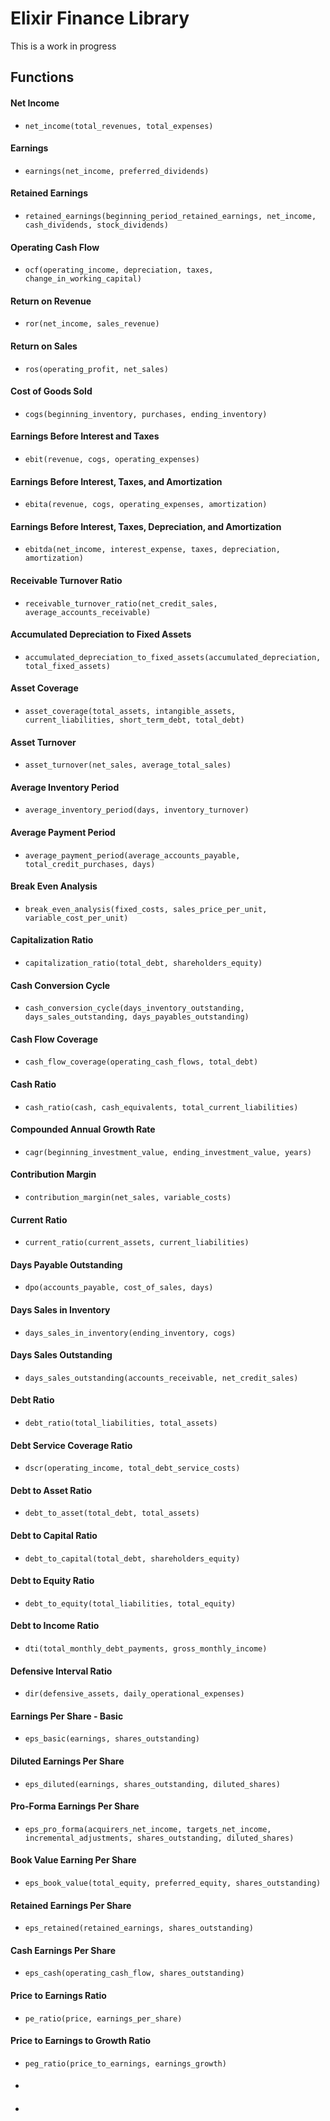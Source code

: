 
# Elixir Finance Library

This is a work in progress

## Functions

#### Net Income
* `net_income(total_revenues, total_expenses)`

#### Earnings
* `earnings(net_income, preferred_dividends)`

#### Retained Earnings
* `retained_earnings(beginning_period_retained_earnings, net_income, cash_dividends, stock_dividends)`

#### Operating Cash Flow
* `ocf(operating_income, depreciation, taxes, change_in_working_capital)`

#### Return on Revenue
* `ror(net_income, sales_revenue)`

#### Return on Sales
* `ros(operating_profit, net_sales)`

#### Cost of Goods Sold
* `cogs(beginning_inventory, purchases, ending_inventory)`

#### Earnings Before Interest and Taxes
* `ebit(revenue, cogs, operating_expenses)`

#### Earnings Before Interest, Taxes, and Amortization
* `ebita(revenue, cogs, operating_expenses, amortization)`

#### Earnings Before Interest, Taxes, Depreciation, and Amortization
* `ebitda(net_income, interest_expense, taxes, depreciation, amortization)`

#### Receivable Turnover Ratio
* `receivable_turnover_ratio(net_credit_sales, average_accounts_receivable)`

#### Accumulated Depreciation to Fixed Assets
* `accumulated_depreciation_to_fixed_assets(accumulated_depreciation, total_fixed_assets)`

#### Asset Coverage
* `asset_coverage(total_assets, intangible_assets, current_liabilities, short_term_debt, total_debt)`

#### Asset Turnover
* `asset_turnover(net_sales, average_total_sales)`

#### Average Inventory Period
* `average_inventory_period(days, inventory_turnover)`

#### Average Payment Period
* `average_payment_period(average_accounts_payable, total_credit_purchases, days)`

#### Break Even Analysis
* `break_even_analysis(fixed_costs, sales_price_per_unit, variable_cost_per_unit)`

#### Capitalization Ratio
* `capitalization_ratio(total_debt, shareholders_equity)`

#### Cash Conversion Cycle
* `cash_conversion_cycle(days_inventory_outstanding, days_sales_outstanding, days_payables_outstanding)`

#### Cash Flow Coverage
* `cash_flow_coverage(operating_cash_flows, total_debt)`

#### Cash Ratio
* `cash_ratio(cash, cash_equivalents, total_current_liabilities)`

#### Compounded Annual Growth Rate
* `cagr(beginning_investment_value, ending_investment_value, years)`

#### Contribution Margin
* `contribution_margin(net_sales, variable_costs)`

#### Current Ratio
* `current_ratio(current_assets, current_liabilities)`

#### Days Payable Outstanding
* `dpo(accounts_payable, cost_of_sales, days)`

#### Days Sales in Inventory
* `days_sales_in_inventory(ending_inventory, cogs)`

#### Days Sales Outstanding
* `days_sales_outstanding(accounts_receivable, net_credit_sales)`

#### Debt Ratio
* `debt_ratio(total_liabilities, total_assets)`

#### Debt Service Coverage Ratio
* `dscr(operating_income, total_debt_service_costs)`

#### Debt to Asset Ratio
* `debt_to_asset(total_debt, total_assets)`

#### Debt to Capital Ratio
* `debt_to_capital(total_debt, shareholders_equity)`

#### Debt to Equity Ratio
* `debt_to_equity(total_liabilities, total_equity)`

#### Debt to Income Ratio
* `dti(total_monthly_debt_payments, gross_monthly_income)`

#### Defensive Interval Ratio
* `dir(defensive_assets, daily_operational_expenses)`

#### Earnings Per Share - Basic
* `eps_basic(earnings, shares_outstanding)`

#### Diluted Earnings Per Share
* `eps_diluted(earnings, shares_outstanding, diluted_shares)`

#### Pro-Forma Earnings Per Share
* `eps_pro_forma(acquirers_net_income, targets_net_income, incremental_adjustments, shares_outstanding, diluted_shares)`

#### Book Value Earning Per Share
* `eps_book_value(total_equity, preferred_equity, shares_outstanding)`

#### Retained Earnings Per Share
* `eps_retained(retained_earnings, shares_outstanding)`

#### Cash Earnings Per Share
* `eps_cash(operating_cash_flow, shares_outstanding)`

#### Price to Earnings Ratio
* `pe_ratio(price, earnings_per_share)`

#### Price to Earnings to Growth Ratio
* `peg_ratio(price_to_earnings, earnings_growth)`

#### 
* 

#### 
* 